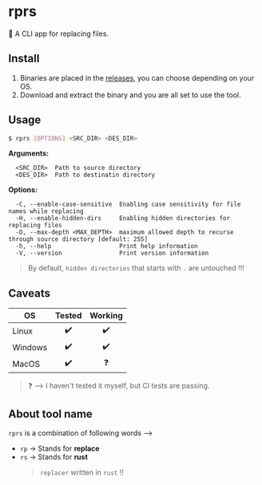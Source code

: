 # rprs

:crab: A CLI app for replacing files.

## Install

1. Binaries are placed in the [releases](https://github.com/Karthik-d-k/rprs/releases), you can choose depending on your OS.
2. Download and extract the binary and you are all set to use the tool.

## Usage

```bash
$ rprs [OPTIONS] <SRC_DIR> <DES_DIR>
```

**Arguments:**

```
  <SRC_DIR>  Path to source directory
  <DES_DIR>  Path to destinatin directory
```

**Options:**

```
  -C, --enable-case-sensitive  Enabling case sensitivity for file names while replacing
  -H, --enable-hidden-dirs     Enabling hidden directories for replacing files
  -D, --max-depth <MAX_DEPTH>  maximum allowed depth to recurse through source directory [default: 255]
  -h, --help                   Print help information
  -V, --version                Print version information
```

> By default, `hidden directories` that starts with `.` are untouched !!!

## Caveats

| OS      |       Tested       |      Working       |
| ------- | :----------------: | :----------------: |
| Linux   | :heavy_check_mark: | :heavy_check_mark: |
| Windows | :heavy_check_mark: | :heavy_check_mark: |
| MacOS   | :heavy_check_mark: |     :question:     |

> :question: --> I haven't tested it myself, but CI tests are passing.

## About tool name

`rprs` is a combination of following words -->

- `rp` -> Stands for **replace**
- `rs` -> Stands for **rust**
  > `replacer` written in `rust` !!
